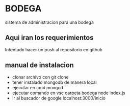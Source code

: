 # BODEGA
sistema de administracion para una bodega

## Aqui iran los requerimientos
Intentado hacer un push al repositorio en github
## manual de instalacion
- clonar archivo con git clone
- tener instalado mongodb de manera local
- ejecutar en cmd mongod
- ejecutar comando  en vsc carpeta bodega node index.js
- ir al buscador de google localhost:3000/inicio
